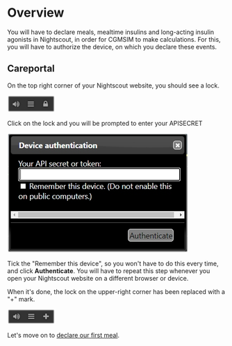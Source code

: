 # Overview

You will have to declare meals, mealtime insulins and long-acting insulin agonists in Nightscout, in order for CGMSIM to make calculations. For this, you will have to authorize the device, on which you declare these events. 
<br>

## Careportal

On the top right corner of your Nightscout website, you should see a lock. 

![Nightscout lock](../img/lock.jpg)

Click on the lock and you will be prompted to enter your APISECRET 

![Authorization](../img/auth.jpg)

Tick the "Remember this device", so you won't have to do this every time, and click **Authenticate**. You will have to repeat this step whenever you open your Nightscout website on a different browser or device.

When it's done, the lock on the upper-right corner has been replaced with a "+" mark.

![Careportal](../img/careportal.jpg)

Let's move on to [declare our first meal](meals.md).



